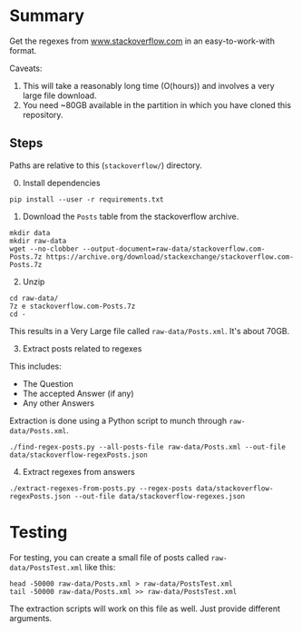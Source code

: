 # Summary

Get the regexes from www.stackoverflow.com in an easy-to-work-with format.

Caveats:
1. This will take a reasonably long time (O(hours)) and involves a very large file download.
2. You need ~80GB available in the partition in which you have cloned this repository.

## Steps

Paths are relative to this (`stackoverflow/`) directory.

0. Install dependencies

```
pip install --user -r requirements.txt
```

1. Download the `Posts` table from the stackoverflow archive.

```
mkdir data
mkdir raw-data
wget --no-clobber --output-document=raw-data/stackoverflow.com-Posts.7z https://archive.org/download/stackexchange/stackoverflow.com-Posts.7z
```

2. Unzip

```
cd raw-data/
7z e stackoverflow.com-Posts.7z 
cd -
```

This results in a Very Large file called `raw-data/Posts.xml`.
It's about 70GB.

3. Extract posts related to regexes

This includes:
- The Question
- The accepted Answer (if any)
- Any other Answers

Extraction is done using a Python script to munch through `raw-data/Posts.xml`.

```
./find-regex-posts.py --all-posts-file raw-data/Posts.xml --out-file data/stackoverflow-regexPosts.json
```

4. Extract regexes from answers

```
./extract-regexes-from-posts.py --regex-posts data/stackoverflow-regexPosts.json --out-file data/stackoverflow-regexes.json
```

# Testing

For testing, you can create a small file of posts called `raw-data/PostsTest.xml` like this:

```
head -50000 raw-data/Posts.xml > raw-data/PostsTest.xml
tail -50000 raw-data/Posts.xml >> raw-data/PostsTest.xml
```

The extraction scripts will work on this file as well.
Just provide different arguments.
